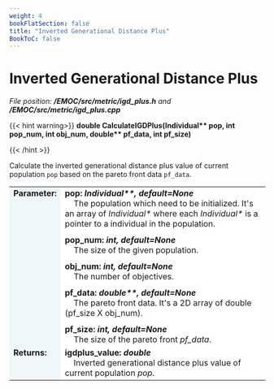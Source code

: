 ```yaml
---
weight: 4
bookFlatSection: false
title: "Inverted Generational Distance Plus"
BookToC: false
---
```

# Inverted Generational Distance Plus

*File position: **/EMOC/src/metric/igd_plus.h** and **/EMOC/src/metric/igd_plus.cpp***

<style>
    .emoc_doc_table_title{
        background-color:#F0F7FA;
    }
    .emoc_doc_table_content{
        background-color:#FFFFFF;
        width:100%;
    }
</style>

<div>

{{< hint warning>}}
**double CalculateIGDPlus(Individual\*\* pop, int pop_num, int obj_num, double\*\* pf_data, int pf_size)**

{{< /hint >}}

</div>

Calculate the inverted generational distance plus value of current population `pop` based on the pareto front data `pf_data`. 

<table class="emoc_doc_table" style="overflow-x: hidden">
    <tbody >
    <tr>
        <td rowspan="2" ALIGN="left" VALIGN="top"  class="emoc_doc_table_title"><strong class="wuhu">Parameter:</strong></td>
    </tr>
    <tr >
        <td class="emoc_doc_table_content">
           <strong>pop: <i>Individual**, default=None</i></strong><br/>&nbsp &nbsp The population which need to be initialized. It's an array of <i>Individual*</i> where each <i>Individual*</i> is a pointer to a individual in the population.<div style="line-height:75%;"><br></div>
            <strong>pop_num: <i>int, default=None</i></strong><br/>&nbsp &nbsp The size of the given population.<div style="line-height:75%;"><br></div>
            <strong>obj_num: <i>int, default=None</i></strong><br/>&nbsp &nbsp The number of objectives.<div style="line-height:75%;"><br></div>
            <strong>pf_data: <i>double**, default=None</i></strong><br/>&nbsp &nbsp The pareto front data. It's a 2D array of double (pf_size X obj_num).<div style="line-height:75%;"><br></div>
            <strong>pf_size: <i>int, default=None</i></strong><br/>&nbsp &nbsp The size of the pareto front <i>pf_data</i>.
        </td>
    </tr>
    <tr class="emoc_doc_table_title">
        <td rowspan="2" ALIGN="left" VALIGN="top"  class="emoc_doc_table_title"><strong class="wuhu">Returns:</strong></td>
    </tr>
    <tr >
        <td class="emoc_doc_table_content">
            <strong>igdplus_value: <i>double</i></strong><br/>&nbsp &nbsp Inverted generational distance plus value of current population <i>pop</i>.
        </td>
    </tr>
    </tbody>
</table>

